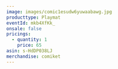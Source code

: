 ```yaml
---
image: images/comic1esudw6yuwaabawg.jpg
producttype: Playmat
eventId: mkb4XfKk_
onsale: false
pricings:
  - quantity: 1
    price: 65
asin: s-HdDP038LJ
merchandise: comiket
---
```

